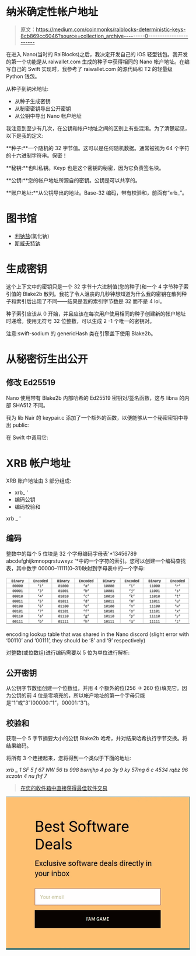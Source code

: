 # 纳米确定性帐户地址

> 原文：<https://medium.com/coinmonks/raiblocks-deterministic-keys-8cb869cc6046?source=collection_archive---------0----------------------->

在进入 Nano(当时的 RaiBlocks)之后，我决定开发自己的 iOS 轻型钱包。我开发的第一个功能是从 raiwallet.com 生成的种子中获得相同的 Nano 帐户地址。在编写自己的 Swift 实现时，我参考了 raiwallet.com 的源代码和 T2 的轻量级 Python 钱包。

从种子到纳米地址:

*   从种子生成密钥
*   从秘密密钥导出公开密钥
*   从公钥中导出 Nano 帐户地址

我注意到至少有几次，在公钥和帐户地址之间的区别上有些混淆。为了清楚起见，以下是我的定义:

**种子:**一个随机的 32 字节值。这可以是任何随机数据。通常被视为 64 个字符的十六进制字符串。保密！

**秘钥:**也叫私钥。Keyp 也是这个密钥的秘密，因为它负责签名块。

**公钥:**您的帐户地址所源自的密钥。公钥是可以共享的。

**账户地址:**从公钥导出的地址。Base-32 编码，带有校验和，前面有“xrb_”。

# 图书馆

*   [利钠盐](https://github.com/nebyark/libsodium)(氯化钠)
*   [斯威夫特钠](https://github.com/nebyark/swift-sodium)

# 生成密钥

这个上下文中的密钥只是一个 32 字节十六进制值(您的种子)和一个 4 字节种子索引值的 Blake2b 散列。我花了令人沮丧的几秒钟想知道为什么我的密钥在散列种子和索引后出现了不同——结果是我的索引字节数是 32 而不是 4 lol。

种子索引应该从 0 开始，并且应该在每次用户使用相同的种子创建新的帐户地址时递增。使用无符号 32 位整数，可以生成 2 -1 个唯一的密钥对。

注意:swift-sodium 的 genericHash 类在引擎盖下使用 Blake2b。

# 从秘密衍生出公开

## 修改 Ed25519

Nano 使用带有 Blake2b 内部哈希的 Ed25519 密钥对/签名函数，这与 libna 的内部 SHA512 不同。

我为 lib Nair 的 keypair.c 添加了一个额外的函数，以便能够从一个秘密密钥中导出 public:

在 Swift 中调用它:

# XRB 帐户地址

XRB 账户地址由 3 部分组成:

*   xrb_ '
*   编码公钥
*   编码校验和

<encoded public="" key="">xrb _ '</encoded>

## 编码

整数中的每个 5 位块是 32 个字母编码字母表'*13456789 abcdefghijkmnopqrstuwxyz '*中的一个字符的索引。您可以创建一个编码查找表，其中数字 00000–11111(0–31)映射到字母表中的一个字母:

![](img/c944a24630fed46fe7b3fae76b5e13b2.png)

encoding lookup table that was shared in the Nano discord (slight error with ‘00110’ and ‘00111’, they should be ‘8’ and ‘9’ respectively)

对整数(或位数组)进行编码需要以 5 位为单位进行解析:

## 公开密钥

从公钥字节数组创建一个位数组，并用 4 个额外的位(256 -> 260 位)填充它。因为公钥的前 4 位是零填充的，所以帐户地址的第一个字母只能是“1”或“3”(00000:“1”，00001:“3”)。

## 校验和

获取一个 5 字节摘要大小的公钥 Blake2b 哈希，并对结果哈希执行字节交换。将结果编码。

将所有 3 个连接起来，您将得到一个类似于下面的地址:

*xrb _ 1 SF 5 f 67 NW 56 ts 998 bsrnjhp 4 po 3y 9 ky 57mg 6 c 4534 rqbz 96 sczotn 4 nu fhf 7*

> [在您的收件箱中直接获得最佳软件交易](https://coincodecap.com/?utm_source=coinmonks)

[![](img/7c0b3dfdcbfea594cc0ae7d4f9bf6fcb.png)](https://coincodecap.com/?utm_source=coinmonks)
